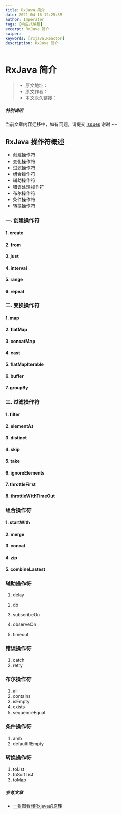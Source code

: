 ```yaml
---
title: RxJava 简介
date: 2021-04-16 12:25:35
author: Imperater
tags: [响应式编程]
excerpt: RxJava 简介
swiper: 
keywords: [rxjava,Reactor]
description: RxJava 简介
---
```


# RxJava 简介

> * 原文地址：[]()
> * 原文作者：[]()
> * 本文永久链接：[]()

##### **特别说明**

当前文章内容迁移中，如有问题，请提交 [issues](https://github.com/Starrier/starrier.github.io/issues) 谢谢 ~~

## RxJava 操作符概述

 - 创建操作符
 - 变化操作符
 - 过滤操作符
 - 组合操作符
 - 辅助操作符
 - 错误处理操作符
 - 布尔操作符
 - 条件操作符
 - 转换操作符

### 一. 创建操作符

#### 1. create

#### 2. from

#### 3. just

#### 4. interval

#### 5. range

#### 6. repeat

### 二. 变换操作符

#### 1. map 

#### 2. flatMap

#### 3. concatMap

#### 4. cast 

#### 5. flatMapIterable

#### 6. buffer

#### 7. groupBy

### 三. 过滤操作符

#### 1. filter

#### 2. elementAt

#### 3. distinct

#### 4. skip

#### 5. take

#### 6. ignoreElements

#### 7. throttleFirst

#### 8. throttleWithTimeOut

###  组合操作符

#### 1. startWith

#### 2. merge

#### 3. concat

#### 4. zip

#### 5. combineLastest

### 辅助操作符

1. delay

2. do

3. subscribeOn

4. observeOn

5. timeout

### 错误操作符

1. catch
2. retry

### 布尔操作符

1. all
2. contains
3. isEmpty
4. exists
5. sequenceEqual

### 条件操作符

1. amb
2. defaultIfEmpty

### 转换操作符

1. toList
2. toSortList
3. toMap


##### 参考文章

- [一张图看懂Rxjava的原理](https://www.cnblogs.com/jymblog/p/11731546.html)
